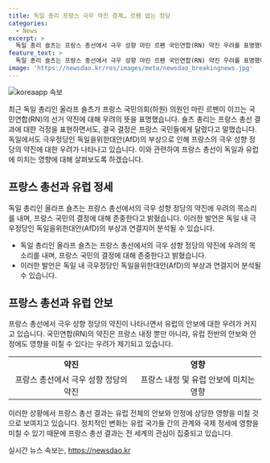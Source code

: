 ```yaml
---
title: 독일 총리 프랑스 극우 약진 경계… 르펜 없는 정당
categories:
  - News
excerpt: >
  독일 총리 숄츠는 프랑스 총선에서 극우 성향 마린 르펜 국민연합(RN) 약진 우려를 표명했다. 프랑스 선거 결과에 대해 걱정하며, 국민의 결정 존중을 강조했고, 독일의 극우정당인 독일을위한대안(AfD)의 성장도 우려되는 상황이다. 프랑스 대통령 마크롱은 조기 총선으로 극우 돌풍에 대응하고 있으며, RN은 여론조사에서 30%대의 지지율로 선두를 달리고 있다. 마크롱은 어떠한 결과에도 직에서 물러나지 않을 것을 분명히 했다.
feature_text: >
  독일 총리 숄츠는 프랑스 총선에서 극우 성향 마린 르펜 국민연합(RN) 약진 우려를 표명했다. 프랑스 선거 결과에 대해 걱정하며, 국민의 결정 존중을 강조했고, 독일의 극우정당인 독일을위한대안(AfD)의 성장도 우려되는 상황이다. 프랑스 대통령 마크롱은 조기 총선으로 극우 돌풍에 대응하고 있으며, RN은 여론조사에서 30%대의 지지율로 선두를 달리고 있다. 마크롱은 어떠한 결과에도 직에서 물러나지 않을 것을 분명히 했다.
image: 'https://newsdao.kr/res/images/meta/newsdao_breakingnews.jpg'
---
```


<p><img src="https://newsdao.kr/res/images/meta/newsdao_breakingnews.jpg" alt="koreaapp 속보" /></p>

<p>최근 독일 총리인 올라프 숄츠가 프랑스 국민의회(하원) 의원인 마린 르펜이 이끄는 국민연합(RN)의 선거 약진에 대해 우려의 뜻을 표명했습니다. 숄츠 총리는 프랑스 총선 결과에 대한 걱정을 표현하면서도, 결국 결정은 프랑스 국민들에게 달렸다고 말했습니다. 독일에서도 극우정당인 독일을위한대안(AfD)의 부상으로 인해 프랑스의 극우 성향 정당의 약진에 대한 우려가 나타나고 있습니다. 이와 관련하여 프랑스 총선이 독일과 유럽에 미치는 영향에 대해 살펴보도록 하겠습니다. </p>

<h2 data-ke-size="size26">프랑스 총선과 유럽 정세</h2>

<p>독일 총리인 올라프 숄츠는 프랑스 총선에서의 극우 성향 정당의 약진에 우려의 목소리를 내며, 프랑스 국민의 결정에 대해 존중한다고 밝혔습니다. 이러한 발언은 독일 내 극우정당인 독일을위한대안(AfD)의 부상과 연결지어 분석될 수 있습니다. </p>

<ul>
  <li>독일 총리인 올라프 숄츠는 프랑스 총선에서의 극우 성향 정당의 약진에 우려의 목소리를 내며, 프랑스 국민의 결정에 대해 존중한다고 밝혔습니다.</li>
  <li>이러한 발언은 독일 내 극우정당인 독일을위한대안(AfD)의 부상과 연결지어 분석될 수 있습니다.</li>
</ul>

<h2 data-ke-size="size26">프랑스 총선과 유럽 안보</h2>

<p>프랑스 총선에서 극우 성향 정당의 약진이 나타나면서 유럽의 안보에 대한 우려가 커지고 있습니다. 국민연합(RN)의 약진은 프랑스 내정 뿐만 아니라, 유럽 전반의 안보와 안정에도 영향을 미칠 수 있다는 우려가 제기되고 있습니다.</p>

<table>
  <tr>
    <td style="text-align: center; height: 17px;"><b>약진</b></td>
    <td style="text-align: center; height: 17px;"><b>영향</b></td>
  </tr>
  <tr>
    <td style="text-align: center; height: 17px;">프랑스 총선에서 극우 성향 정당의 약진</td>
    <td style="text-align: center; height: 17px;">프랑스 내정 및 유럽 안보에 미치는 영향</td>
  </tr>
</table>

<p>이러한 상황에서 프랑스 총선 결과는 유럽 전체의 안보와 안정에 상당한 영향을 미칠 것으로 보여지고 있습니다. 정치적인 변화는 유럽 국가들 간의 관계와 국제 정세에 영향을 미칠 수 있기 때문에 프랑스 총선 결과는 전 세계의 관심이 집중되고 있습니다.</p>

<p data-ke-size="size16"></p>
실시간 뉴스 속보는, <a href="https://newsdao.kr" rel="dofollow">https://newsdao.kr</a>


